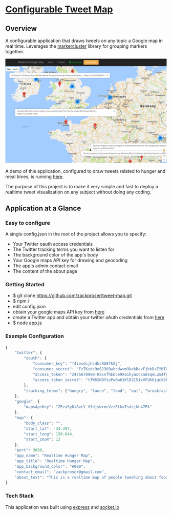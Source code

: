 # [Configurable Tweet Map](http://www.realtimehungermap.com)

## Overview 
A configurable application that draws tweets on any topic a Google map in real time. Leverages the [markercluster](https://github.com/googlemaps/js-marker-clusterer) library for grouping markers together.

![Tweet Map Example](doc/img/map-splash.png)

A demo of this application, configured to draw tweets related to hunger and meal times, is running [here](http://www.realtimehungermap.com). 

The purpose of this project is to make it very simple and fast to deploy a realtime tweet visualization on any subject without doing any coding.

## Application at a Glance

### Easy to configure
A single config.json in the root of the project allows you to specify: 

* Your Twitter oauth access credentials
* The Twitter tracking terms you want to listen for 
* The background color of the app's body 
* Your Google maps API key for drawing and geocoding
* The app's admin contact email 
* The content of the about page 

### Getting Started

* $ git clone https://github.com/zackproser/tweet-map.git
* $ npm i 
* edit config.json 
* obtain your google maps API key from [here](https://console.developers.google.com/apis/credentials)
* create a Twitter app and obtain your twitter oAuth credentials from [here](https://apps.twitter.com/)
* $ node app.js 

### Example Configuration

```javascript
{
	"twitter": {
		"oauth": {
			"consumer_key": "f4iesdcjhsdkcRG87k8j",
			"consumer_secret": "FzTKsdc9o82389whcdwvm9kekBavFjhkDsEYbTGH",
			"access_token": "2476678908-RZxnfhEEce9k6ihyasccadsqeLuS4fgwqr9",
			"access_token_secret": "tTW6SN9fzuPw8wHiKlB3I51vVFUK6jqcX8k8FLOYwl2HJ"
		},
		"tracking_terms": ["hungry", "lunch", "food", "eat", "breakfast", "dinner", "meal"]
	},
	"google": {
		"mapsApiKey": "ZPzaSyDi8vcY_V3djywrmcVzzEtkaTsdcjkh47Pk" 
	}, 
	"map": {
		"body_class": "", 
		"start_lat": -34.397, 
		"start_long": 150.644, 
		"start_zoom": 12
	},
	"port": 3000, 
	"app_name": "Realtime Hunger Map",
	"app_title": "Realtime Hunger Map", 
	"app_background_color": "#000",
	"contact_email": "zackproser@gmail.com", 
	"about_text": "This is a realtime map of people tweeting about food, mealtime, or being hungry. It is powered by Twitter and Google maps and was created by Zack Proser."
}
```

### Tech Stack 
This application was built using [express](http://expressjs.com/) and  [socket.io](http://socket.io/)

